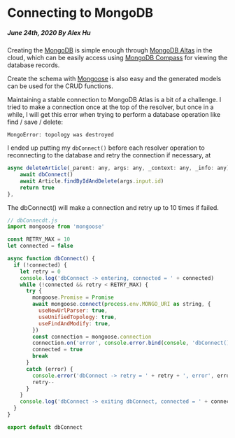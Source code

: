 # Connecting to MongoDB
##### June 24th, 2020 By Alex Hu

Creating the [MongoDB](https://www.mongodb.com/) is simple enough through
[MongoDB Altas](https://www.mongodb.com/cloud/atlas) in the cloud, which can
be easily access using [MongoDB Compass](https://www.mongodb.com/products/compass)
for viewing the database records.

Create the schema with [Mongoose](https://mongoosejs.com/) is also easy and the generated models
can be used for the CRUD functions.

Maintaining a stable connection to MongoDB Atlas is a bit of a challenge. I tried to make a connection
once at the top of the resolver, but once in a while, I will get this error when trying to perform
a database operation like find / save / delete:
```
MongoError: topology was destroyed
```
I ended up putting my ```dbConnect()``` before each resolver operation to reconnecting to the database
and retry the connection if necessary,
at
```js
async deleteArticle(_parent: any, args: any, _context: any, _info: any) {
    await dbConnect()
    await Article.findByIdAndDelete(args.input.id)
    return true
},
```
The dbConnect() will make a connection and retry up to 10 times if failed.
```js
// dbConnecdt.js
import mongoose from 'mongoose'

const RETRY_MAX = 10
let connected = false

async function dbConnect() {
  if (!connected) {
    let retry = 0
    console.log('dbConnect -> entering, connected = ' + connected)
    while (!connected && retry < RETRY_MAX) {
      try {
        mongoose.Promise = Promise
        await mongoose.connect(process.env.MONGO_URI as string, {
          useNewUrlParser: true,
          useUnifiedTopology: true,
          useFindAndModify: true,
        })
        const connection = mongoose.connection
        connection.on('error', console.error.bind(console, 'dbConnect() connection error:'))
        connected = true
        break
      }
      catch (error) {
        console.error('dbConnect -> retry = ' + retry + ', error', error)
        retry--
      }
    }
    console.log('dbConnect -> exiting dbConnect, connected = ' + connected + ', retry = ' + retry)
  }
}

export default dbConnect
```
